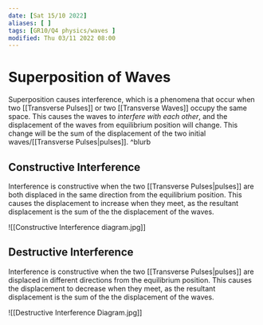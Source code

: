 ```yaml
---
date: [Sat 15/10 2022]
aliases: [ ]
tags: [GR10/Q4 physics/waves ]
modified: Thu 03/11 2022 08:00
---
```

# Superposition of Waves
Superposition causes interference, which is a phenomena that occur when two [[Transverse Pulses]] or two [[Transverse Waves]] occupy the same space. This causes the waves to *interfere with each other*,  and the displacement of the waves from equilibrium position will change. This change will be the sum of the displacement of the two initial waves/[[Transverse Pulses|pulses]]. ^blurb


## Constructive Interference
Interference is constructive when the two [[Transverse Pulses|pulses]] are both displaced in the same direction from the equilibrium position. This causes the displacement to increase when they meet, as the resultant displacement is the sum of the the displacement of the waves. 

![[Constructive Interference diagram.jpg]]

## Destructive Interference
Interference is constructive when the two [[Transverse Pulses|pulses]] are  displaced in different directions from the equilibrium position. This causes the displacement to decrease when they meet, as the resultant displacement is the sum of the the displacement of the waves. 

![[Destructive Interference Diagram.jpg]]